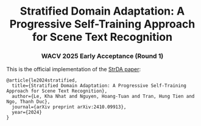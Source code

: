 <p align="center">
  <h1 align="center">Stratified Domain Adaptation: A Progressive Self-Training Approach for Scene Text Recognition</h1>
  <h3 align="center">WACV 2025 Early Acceptance (Round 1)</h3>
</p>

This is the official implementation of the [StrDA paper](https://arxiv.org/abs/2410.09913):
```
@article{le2024stratified,
  title={Stratified Domain Adaptation: A Progressive Self-Training Approach for Scene Text Recognition},
  author={Le, Kha Nhat and Nguyen, Hoang-Tuan and Tran, Hung Tien and Ngo, Thanh Duc},
  journal={arXiv preprint arXiv:2410.09913},
  year={2024}
}
```

